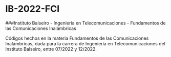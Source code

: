# IB-2022-FCI
###Instituto Balseiro - Ingeniería en Telecomunicaciones - Fundamentos de las Comunicaciones Inalámbricas

Códigos hechos en la materia Fundamentos de las Comunicaciones Inalámbricas, dada para la carrera de Ingeniería en Telecomunicaciones del Instituto Balseiro, entre 07/2022 y 12/2022.
